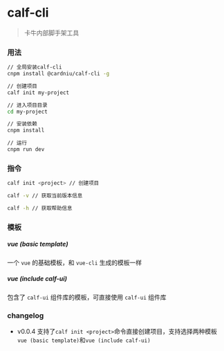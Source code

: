 # calf-cli

> 卡牛内部脚手架工具

### 用法

```bash
// 全局安装calf-cli
cnpm install @cardniu/calf-cli -g

// 创建项目
calf init my-project

// 进入项目目录
cd my-project

// 安装依赖
cnpm install

// 运行
cnpm run dev
```

### 指令

```bash
calf init <project> // 创建项目

calf -v // 获取当前版本信息

calf -h // 获取帮助信息
```

### 模板

##### vue (basic template)

一个 `vue` 的基础模板，和 `vue-cli` 生成的模板一样

##### vue (include calf-ui)

包含了 `calf-ui` 组件库的模板，可直接使用 `calf-ui` 组件库

### changelog

- v0.0.4
  支持了`calf init <project>`命令直接创建项目，支持选择两种模板`vue (basic template)`和`vue (include calf-ui)`
